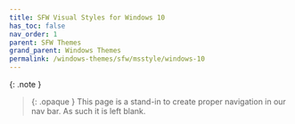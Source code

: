 ```yaml
---
title: SFW Visual Styles for Windows 10
has_toc: false
nav_order: 1
parent: SFW Themes
grand_parent: Windows Themes
permalink: /windows-themes/sfw/msstyle/windows-10
---
```



{: .note }
> {: .opaque }
> This page is a stand-in to create proper navigation in our nav bar. As such it is left blank.